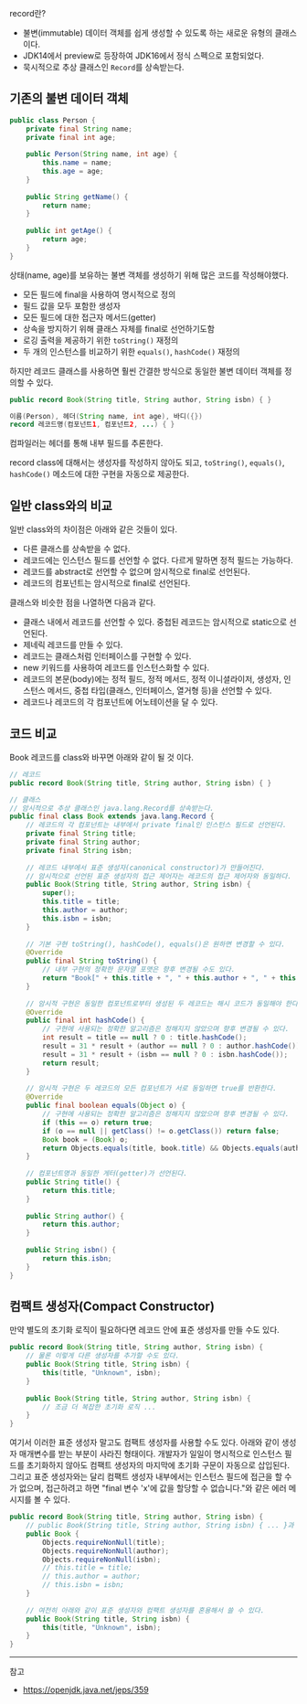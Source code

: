
record란?
- 불변(immutable) 데이터 객체를 쉽게 생성할 수 있도록 하는 새로운 유형의 클래스이다.
- JDK14에서 preview로 등장하여 JDK16에서 정식 스펙으로 포함되었다.
- 묵시적으로 추상 클래스인 `Record`를 상속받는다. 

## 기존의 불변 데이터 객체

```java
public class Person {
    private final String name;
    private final int age;
    
    public Person(String name, int age) {
        this.name = name;
        this.age = age;
    }
    
    public String getName() {
        return name;
    }
    
    public int getAge() {
        return age;
    }
}
```

상태(name, age)를 보유하는 불변 객체를 생성하기 위해 많은 코드를 작성해야했다.

- 모든 필드에 final을 사용하여 명시적으로 정의
- 필드 값을 모두 포함한 생성자 
- 모든 필드에 대한 접근자 메서드(getter) 
- 상속을 방지하기 위해 클래스 자체를 final로 선언하기도함
- 로깅 출력을 제공하기 위한 `toString()` 재정의
- 두 개의 인스턴스를 비교하기 위한 `equals()`, `hashCode()` 재정의

하지만 레코드 클래스를 사용하면 훨씬 간결한 방식으로 동일한 불변 데이터 객체를 정의할 수 있다.

```java
public record Book(String title, String author, String isbn) { }
```

```java
이름(Person), 헤더(String name, int age), 바디({})
record 레코드명(컴포넌트1, 컴포넌트2, ...) { }
```

컴파일러는 헤더를 통해 내부 필드를 추론한다.

record class에 대해서는 생성자를 작성하지 않아도 되고, `toString()`, `equals()`, `hashCode()` 메소드에 대한 구현을 자동으로 제공한다.

## 일반 class와의 비교

일반 class와의 차이점은 아래와 같은 것들이 있다.

- 다른 클래스를 상속받을 수 없다.
- 레코드에는 인스턴스 필드를 선언할 수 없다. 다르게 말하면 정적 필드는 가능하다.
- 레코드를 abstract로 선언할 수 없으며 암시적으로 final로 선언된다.
- 레코드의 컴포넌트는 암시적으로 final로 선언된다.

클래스와 비슷한 점을 나열하면 다음과 같다.

- 클래스 내에서 레코드를 선언할 수 있다. 중첩된 레코드는 암시적으로 static으로 선언된다.
- 제네릭 레코드를 만들 수 있다.
- 레코드는 클래스처럼 인터페이스를 구현할 수 있다.
- new 키워드를 사용하여 레코드를 인스턴스화할 수 있다.
- 레코드의 본문(body)에는 정적 필드, 정적 메서드, 정적 이니셜라이저, 생성자, 인스턴스 메서드, 중첩 타입(클래스, 인터페이스, 열거형 등)을 선언할 수 있다.
- 레코드나 레코드의 각 컴포넌트에 어노테이션을 달 수 있다.

## 코드 비교

Book 레코드를 class와 바꾸면 아래와 같이 될 것 이다.

```java
// 레코드
public record Book(String title, String author, String isbn) { }
```

```java
// 클래스
// 암시적으로 추상 클래스인 java.lang.Record를 상속받는다.
public final class Book extends java.lang.Record {
    // 레코드의 각 컴포넌트는 내부에서 private final인 인스턴스 필드로 선언된다.
    private final String title;
    private final String author;
    private final String isbn;
 
    // 레코드 내부에서 표준 생성자(canonical constructor)가 만들어진다.
    // 암시적으로 선언된 표준 생성자의 접근 제어자는 레코드의 접근 제어자와 동일하다.
    public Book(String title, String author, String isbn) {
        super();
        this.title = title;
        this.author = author;
        this.isbn = isbn;
    }
 
    // 기본 구현 toString(), hashCode(), equals()은 원하면 변경할 수 있다.
    @Override
    public final String toString() {
        // 내부 구현의 정확한 문자열 포맷은 향후 변경될 수도 있다.
        return "Book[" + this.title + ", " + this.author + ", " + this.isbn + "]";
    }
 
    // 암시적 구현은 동일한 컴포넌트로부터 생성된 두 레코드는 해시 코드가 동일해야 한다.
    @Override
    public final int hashCode() {
        // 구현에 사용되는 정확한 알고리즘은 정해지지 않았으며 향후 변경될 수 있다.
        int result = title == null ? 0 : title.hashCode();  
        result = 31 * result + (author == null ? 0 : author.hashCode());  
        result = 31 * result + (isbn == null ? 0 : isbn.hashCode());  
        return result;  
    }
 
    // 암시적 구현은 두 레코드의 모든 컴포넌트가 서로 동일하면 true를 반환한다.
    @Override
    public final boolean equals(Object o) {
        // 구현에 사용되는 정확한 알고리즘은 정해지지 않았으며 향후 변경될 수 있다.
        if (this == o) return true;
        if (o == null || getClass() != o.getClass()) return false;
        Book book = (Book) o;
        return Objects.equals(title, book.title) && Objects.equals(author, book.author) && Objects.equals(isbn, book.isbn);
    }
 
    // 컴포넌트명과 동일한 게터(getter)가 선언된다.
    public String title() {
        return this.title;
    }
 
    public String author() {
        return this.author;
    }
 
    public String isbn() {
        return this.isbn;
    }
}
```

## 컴팩트 생성자(Compact Constructor)

만약 별도의 초기화 로직이 필요하다면 레코드 안에 표준 생성자를 만들 수도 있다. 

```java
public record Book(String title, String author, String isbn) {    
    // 물론 이렇게 다른 생성자를 추가할 수도 있다.
    public Book(String title, String isbn) {
        this(title, "Unknown", isbn);
    }
 
    public Book(String title, String author, String isbn) {
        // 조금 더 복잡한 초기화 로직 ...
    }
}
```

여기서 이러한 표준 생성자 말고도 컴팩트 생성자를 사용할 수도 있다. 아래와 같이 생성자 매개변수를 받는 부분이 사라진 형태이다. 개발자가 일일이 명시적으로 인스턴스 필드를 초기화하지 않아도 컴팩트 생성자의 마지막에 초기화 구문이 자동으로 삽입된다. 그리고 표준 생성자와는 달리 컴팩트 생성자 내부에서는 인스턴스 필드에 접근을 할 수가 없으며, 접근하려고 하면 "final 변수 'x'에 값을 할당할 수 없습니다."와 같은 에러 메시지를 볼 수 있다.

```java
public record Book(String title, String author, String isbn) {
    // public Book(String title, String author, String isbn) { ... }과 동일
    public Book {
        Objects.requireNonNull(title);
        Objects.requireNonNull(author);
        Objects.requireNonNull(isbn);
        // this.title = title;
        // this.author = author;
        // this.isbn = isbn;
    }
 
    // 여전히 아래와 같이 표준 생성자와 컴팩트 생성자를 혼용해서 쓸 수 있다.
    public Book(String title, String isbn) {
        this(title, "Unknown", isbn);
    }
}
```

---
참고
- https://openjdk.java.net/jeps/359

